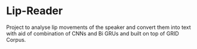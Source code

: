 # Lip-Reader
Project to analyse lip movements of the speaker and convert them into text with aid of combination of CNNs and Bi GRUs and built on top of GRID Corpus.
